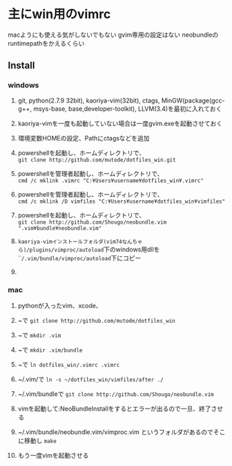 # 主にwin用のvimrc

macようにも使える気がしないでもない
gvim専用の設定はない
neobundleのruntimepathをかえるくらい

## Install
### windows

1. git, python(2.7.9 32bit), kaoriya-vim(32bit), ctags, MinGW(package(gcc-g++, msys-base, base,developer-toolkit), LLVM(3.4)を最初に入れておく

1. kaoriya-vimを一度も起動していない場合は一度gvim.exeを起動させておく

1. 環境変数HOMEの設定、Pathにctagsなどを追加

1. powershellを起動し、ホームディレクトリで、  
`
git clone http://github.com/mutode/dotfiles_win.git
`

1. powershellを管理者起動し、ホームディレクトリで、  
`
cmd /c mklink .vimrc "C:¥Users¥username¥dotfiles_win¥.vimrc"
`

1. powershellを管理者起動し、ホームディレクトリで、  
`
cmd /c mklink /D vimfiles "C:¥Users¥username¥dotfiles_win¥vimfiles"
`

1. powershellを起動し、ホームディレクトリで、  
`
git clone http://github.com/Shougo/neobundle.vim ".vim¥bundle¥neobundle.vim"
`

1. `kaoriya-vimインストールフォルダ(vim74なんちゃら)/plugins/vimproc/autoload`下のwindows用dllを`‾/.vim/bundle/vimproc/autoload`下にコピー

1. 

### mac
1. pythonが入ったvim、xcode、

1. ~で
`
git clone http://github.com/mutode/dotfiles_win
`

1. ~で
`
mkdir .vim
`

1. ~で
`
mkdir .vim/bundle
`

1. ~で
`
ln dotfiles_win/.vimrc .vimrc
`

1. ~/.vim/で
`
ln -s ~/dotfiles_win/vimfiles/after ./
`

1. ~/.vim/bundleで
`
git clone http://github.com/Shougo/neobundle.vim
`

1. vimを起動して:NeoBundleInstallをするとエラーが出るので一旦、終了させる

1. ~/.vim/bundle/neobundle.vim/vimproc.vim というフォルダがあるのでそこに移動し
`
make
`

1. もう一度vimを起動させる

